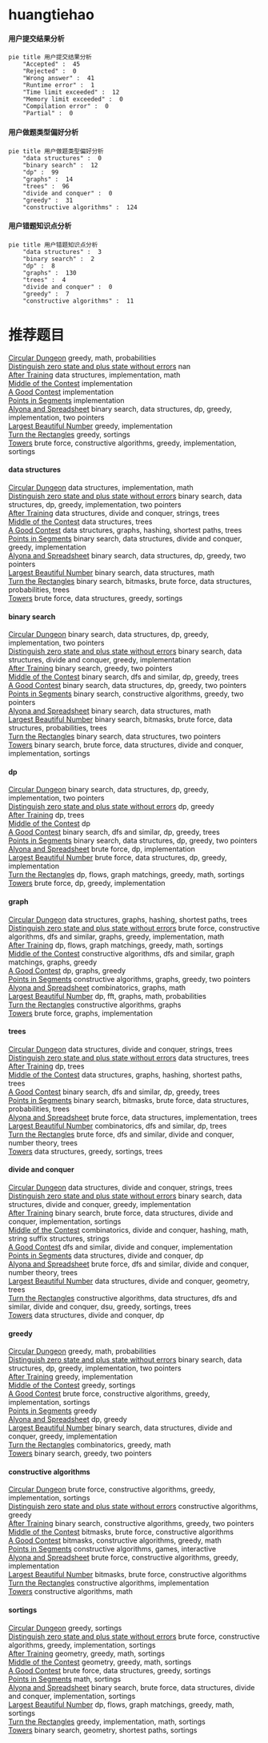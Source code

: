 # huangtiehao
<!-- tabs:start -->
#### **用户提交结果分析**

```mermaid
pie title 用户提交结果分析
    "Accepted" :  45
    "Rejected" :  0
    "Wrong answer" :  41
    "Runtime error" :  1
    "Time limit exceeded" :  12
    "Memory limit exceeded" :  0
    "Compilation error" :  0
    "Partial" :  0
```
#### **用户做题类型偏好分析**

```mermaid
pie title 用户做题类型偏好分析
    "data structures" :  0
    "binary search" :  12
    "dp" :  99
    "graphs" :  14
    "trees" :  96
    "divide and conquer" :  0
    "greedy" :  31
    "constructive algorithms" :  124
```
#### **用户错题知识点分析**

```mermaid
pie title 用户错题知识点分析
    "data structures" :  3
    "binary search" :  2
    "dp" :  8
    "graphs" :  130
    "trees" :  4
    "divide and conquer" :  0
    "greedy" :  7
    "constructive algorithms" :  11
```
<!-- tabs:end -->
# 推荐题目
[Circular Dungeon](http://codeforces.com/problemset/problem/1380/G)		greedy,
                        math,
                        probabilities		  
[Distinguish zero state and plus state without errors](http://codeforces.com/problemset/problem/1002/C2)		nan		  
[After Training](http://codeforces.com/problemset/problem/195/B)		data structures,
                        implementation,
                        math		  
[Middle of the Contest](http://codeforces.com/problemset/problem/1133/A)		implementation		  
[A Good Contest](http://codeforces.com/problemset/problem/681/A)		implementation		  
[Points in Segments](http://codeforces.com/problemset/problem/1015/A)		implementation		  
[Alyona and Spreadsheet](http://codeforces.com/problemset/problem/777/C)		binary search,
                        data structures,
                        dp,
                        greedy,
                        implementation,
                        two pointers		  
[Largest Beautiful Number](http://codeforces.com/problemset/problem/946/E)		greedy,
                        implementation		  
[Turn the Rectangles](http://codeforces.com/problemset/problem/1008/B)		greedy,
                        sortings		  
[Towers](http://codeforces.com/problemset/problem/479/B)		brute force,
                        constructive algorithms,
                        greedy,
                        implementation,
                        sortings		  
<!-- tabs:start -->
#### **data structures**
[Circular Dungeon](http://codeforces.com/problemset/problem/195/B)		data structures,
                        implementation,
                        math		  
[Distinguish zero state and plus state without errors](http://codeforces.com/problemset/problem/777/C)		binary search,
                        data structures,
                        dp,
                        greedy,
                        implementation,
                        two pointers		  
[After Training](http://codeforces.com/problemset/problem/665/E)		data structures,
                        divide and conquer,
                        strings,
                        trees		  
[Middle of the Contest](http://codeforces.com/problemset/problem/1458/F)		data structures,
                        trees		  
[A Good Contest](http://codeforces.com/problemset/problem/763/D)		data structures,
                        graphs,
                        hashing,
                        shortest paths,
                        trees		  
[Points in Segments](https://codeforces.com/contest/1440/problem/E)		binary search,
                        data structures,
                        divide and conquer,
                        greedy,
                        implementation		  
[Alyona and Spreadsheet](http://codeforces.com/problemset/problem/1492/C)		binary search,
                        data structures,
                        dp,
                        greedy,
                        two pointers		  
[Largest Beautiful Number](http://codeforces.com/problemset/problem/1490/G)		binary search,
                        data structures,
                        math		  
[Turn the Rectangles](http://codeforces.com/problemset/problem/1479/D)		binary search,
                        bitmasks,
                        brute force,
                        data structures,
                        probabilities,
                        trees		  
[Towers](http://codeforces.com/problemset/problem/1497/A)		brute force,
                        data structures,
                        greedy,
                        sortings		  
#### **binary search**
[Circular Dungeon](http://codeforces.com/problemset/problem/777/C)		binary search,
                        data structures,
                        dp,
                        greedy,
                        implementation,
                        two pointers		  
[Distinguish zero state and plus state without errors](https://codeforces.com/contest/1440/problem/E)		binary search,
                        data structures,
                        divide and conquer,
                        greedy,
                        implementation		  
[After Training](http://codeforces.com/problemset/problem/609/D)		binary search,
                        greedy,
                        two pointers		  
[Middle of the Contest](http://codeforces.com/problemset/problem/1153/D)		binary search,
                        dfs and similar,
                        dp,
                        greedy,
                        trees		  
[A Good Contest](http://codeforces.com/problemset/problem/1492/C)		binary search,
                        data structures,
                        dp,
                        greedy,
                        two pointers		  
[Points in Segments](http://codeforces.com/problemset/problem/1463/D)		binary search,
                        constructive algorithms,
                        greedy,
                        two pointers		  
[Alyona and Spreadsheet](http://codeforces.com/problemset/problem/1490/G)		binary search,
                        data structures,
                        math		  
[Largest Beautiful Number](http://codeforces.com/problemset/problem/1479/D)		binary search,
                        bitmasks,
                        brute force,
                        data structures,
                        probabilities,
                        trees		  
[Turn the Rectangles](http://codeforces.com/problemset/problem/1436/E)		binary search,
                        data structures,
                        two pointers		  
[Towers](http://codeforces.com/problemset/problem/1461/D)		binary search,
                        brute force,
                        data structures,
                        divide and conquer,
                        implementation,
                        sortings		  
#### **dp**
[Circular Dungeon](http://codeforces.com/problemset/problem/777/C)		binary search,
                        data structures,
                        dp,
                        greedy,
                        implementation,
                        two pointers		  
[Distinguish zero state and plus state without errors](http://codeforces.com/problemset/problem/364/B)		dp,
                        greedy		  
[After Training](http://codeforces.com/problemset/problem/1276/D)		dp,
                        trees		  
[Middle of the Contest](http://codeforces.com/problemset/problem/149/D)		dp		  
[A Good Contest](http://codeforces.com/problemset/problem/1153/D)		binary search,
                        dfs and similar,
                        dp,
                        greedy,
                        trees		  
[Points in Segments](http://codeforces.com/problemset/problem/1492/C)		binary search,
                        data structures,
                        dp,
                        greedy,
                        two pointers		  
[Alyona and Spreadsheet](https://codeforces.com/contest/1457/problem/C)		brute force,
                        dp,
                        implementation		  
[Largest Beautiful Number](http://codeforces.com/problemset/problem/1491/C)		brute force,
                        data structures,
                        dp,
                        greedy,
                        implementation		  
[Turn the Rectangles](http://codeforces.com/problemset/problem/1437/C)		dp,
                        flows,
                        graph matchings,
                        greedy,
                        math,
                        sortings		  
[Towers](http://codeforces.com/problemset/problem/1499/B)		brute force,
                        dp,
                        greedy,
                        implementation		  
#### **graph**
[Circular Dungeon](http://codeforces.com/problemset/problem/763/D)		data structures,
                        graphs,
                        hashing,
                        shortest paths,
                        trees		  
[Distinguish zero state and plus state without errors](http://codeforces.com/problemset/problem/1487/C)		brute force,
                        constructive algorithms,
                        dfs and similar,
                        graphs,
                        greedy,
                        implementation,
                        math		  
[After Training](http://codeforces.com/problemset/problem/1437/C)		dp,
                        flows,
                        graph matchings,
                        greedy,
                        math,
                        sortings		  
[Middle of the Contest](http://codeforces.com/problemset/problem/1470/D)		constructive algorithms,
                        dfs and similar,
                        graph matchings,
                        graphs,
                        greedy		  
[A Good Contest](http://codeforces.com/problemset/problem/1476/C)		dp,
                        graphs,
                        greedy		  
[Points in Segments](http://codeforces.com/problemset/problem/1304/D)		constructive algorithms,
                        graphs,
                        greedy,
                        two pointers		  
[Alyona and Spreadsheet](http://codeforces.com/problemset/problem/1475/C)		combinatorics,
                        graphs,
                        math		  
[Largest Beautiful Number](http://codeforces.com/problemset/problem/553/E)		dp,
                        fft,
                        graphs,
                        math,
                        probabilities		  
[Turn the Rectangles](http://codeforces.com/problemset/problem/1495/C)		constructive algorithms,
                        graphs		  
[Towers](http://codeforces.com/problemset/problem/1510/K)		brute force,
                        graphs,
                        implementation		  
#### **trees**
[Circular Dungeon](http://codeforces.com/problemset/problem/665/E)		data structures,
                        divide and conquer,
                        strings,
                        trees		  
[Distinguish zero state and plus state without errors](http://codeforces.com/problemset/problem/1458/F)		data structures,
                        trees		  
[After Training](http://codeforces.com/problemset/problem/1276/D)		dp,
                        trees		  
[Middle of the Contest](http://codeforces.com/problemset/problem/763/D)		data structures,
                        graphs,
                        hashing,
                        shortest paths,
                        trees		  
[A Good Contest](http://codeforces.com/problemset/problem/1153/D)		binary search,
                        dfs and similar,
                        dp,
                        greedy,
                        trees		  
[Points in Segments](http://codeforces.com/problemset/problem/1479/D)		binary search,
                        bitmasks,
                        brute force,
                        data structures,
                        probabilities,
                        trees		  
[Alyona and Spreadsheet](http://codeforces.com/problemset/problem/1511/C)		brute force,
                        data structures,
                        implementation,
                        trees		  
[Largest Beautiful Number](http://codeforces.com/problemset/problem/1499/F)		combinatorics,
                        dfs and similar,
                        dp,
                        trees		  
[Turn the Rectangles](http://codeforces.com/problemset/problem/1491/E)		brute force,
                        dfs and similar,
                        divide and conquer,
                        number theory,
                        trees		  
[Towers](http://codeforces.com/problemset/problem/1466/D)		data structures,
                        greedy,
                        sortings,
                        trees		  
#### **divide and conquer**
[Circular Dungeon](http://codeforces.com/problemset/problem/665/E)		data structures,
                        divide and conquer,
                        strings,
                        trees		  
[Distinguish zero state and plus state without errors](https://codeforces.com/contest/1440/problem/E)		binary search,
                        data structures,
                        divide and conquer,
                        greedy,
                        implementation		  
[After Training](http://codeforces.com/problemset/problem/1461/D)		binary search,
                        brute force,
                        data structures,
                        divide and conquer,
                        implementation,
                        sortings		  
[Middle of the Contest](http://codeforces.com/problemset/problem/1466/G)		combinatorics,
                        divide and conquer,
                        hashing,
                        math,
                        string suffix structures,
                        strings		  
[A Good Contest](http://codeforces.com/problemset/problem/1490/D)		dfs and similar,
                        divide and conquer,
                        implementation		  
[Points in Segments](https://codeforces.com/contest/1483/problem/C)		data structures,
                        divide and conquer,
                        dp		  
[Alyona and Spreadsheet](http://codeforces.com/problemset/problem/1491/E)		brute force,
                        dfs and similar,
                        divide and conquer,
                        number theory,
                        trees		  
[Largest Beautiful Number](http://codeforces.com/problemset/problem/1303/G)		data structures,
                        divide and conquer,
                        geometry,
                        trees		  
[Turn the Rectangles](http://codeforces.com/problemset/problem/1494/D)		constructive algorithms,
                        data structures,
                        dfs and similar,
                        divide and conquer,
                        dsu,
                        greedy,
                        sortings,
                        trees		  
[Towers](http://codeforces.com/problemset/problem/1482/E)		data structures,
                        divide and conquer,
                        dp		  
#### **greedy**
[Circular Dungeon](http://codeforces.com/problemset/problem/1380/G)		greedy,
                        math,
                        probabilities		  
[Distinguish zero state and plus state without errors](http://codeforces.com/problemset/problem/777/C)		binary search,
                        data structures,
                        dp,
                        greedy,
                        implementation,
                        two pointers		  
[After Training](http://codeforces.com/problemset/problem/946/E)		greedy,
                        implementation		  
[Middle of the Contest](http://codeforces.com/problemset/problem/1008/B)		greedy,
                        sortings		  
[A Good Contest](http://codeforces.com/problemset/problem/479/B)		brute force,
                        constructive algorithms,
                        greedy,
                        implementation,
                        sortings		  
[Points in Segments](http://codeforces.com/problemset/problem/1027/C)		greedy		  
[Alyona and Spreadsheet](http://codeforces.com/problemset/problem/364/B)		dp,
                        greedy		  
[Largest Beautiful Number](https://codeforces.com/contest/1440/problem/E)		binary search,
                        data structures,
                        divide and conquer,
                        greedy,
                        implementation		  
[Turn the Rectangles](http://codeforces.com/problemset/problem/1326/C)		combinatorics,
                        greedy,
                        math		  
[Towers](http://codeforces.com/problemset/problem/609/D)		binary search,
                        greedy,
                        two pointers		  
#### **constructive algorithms**
[Circular Dungeon](http://codeforces.com/problemset/problem/479/B)		brute force,
                        constructive algorithms,
                        greedy,
                        implementation,
                        sortings		  
[Distinguish zero state and plus state without errors](http://codeforces.com/problemset/problem/1493/A)		constructive algorithms,
                        greedy		  
[After Training](http://codeforces.com/problemset/problem/1463/D)		binary search,
                        constructive algorithms,
                        greedy,
                        two pointers		  
[Middle of the Contest](https://codeforces.com/contest/1456/problem/B)		bitmasks,
                        brute force,
                        constructive algorithms		  
[A Good Contest](http://codeforces.com/problemset/problem/1492/D)		bitmasks,
                        constructive algorithms,
                        greedy,
                        math		  
[Points in Segments](https://codeforces.com/contest/1504/problem/D)		constructive algorithms,
                        games,
                        interactive		  
[Alyona and Spreadsheet](https://codeforces.com/contest/1483/problem/A)		brute force,
                        constructive algorithms,
                        greedy,
                        implementation		  
[Largest Beautiful Number](https://codeforces.com/contest/1457/problem/D)		bitmasks,
                        brute force,
                        constructive algorithms		  
[Turn the Rectangles](http://codeforces.com/problemset/problem/1513/A)		constructive algorithms,
                        implementation		  
[Towers](http://codeforces.com/problemset/problem/1473/C)		constructive algorithms,
                        math		  
#### **sortings**
[Circular Dungeon](http://codeforces.com/problemset/problem/1008/B)		greedy,
                        sortings		  
[Distinguish zero state and plus state without errors](http://codeforces.com/problemset/problem/479/B)		brute force,
                        constructive algorithms,
                        greedy,
                        implementation,
                        sortings		  
[After Training](https://codeforces.com/contest/1496/problem/C)		geometry,
                        greedy,
                        math,
                        sortings		  
[Middle of the Contest](http://codeforces.com/problemset/problem/1495/A)		geometry,
                        greedy,
                        math,
                        sortings		  
[A Good Contest](http://codeforces.com/problemset/problem/1497/A)		brute force,
                        data structures,
                        greedy,
                        sortings		  
[Points in Segments](http://codeforces.com/problemset/problem/1427/A)		math,
                        sortings		  
[Alyona and Spreadsheet](http://codeforces.com/problemset/problem/1461/D)		binary search,
                        brute force,
                        data structures,
                        divide and conquer,
                        implementation,
                        sortings		  
[Largest Beautiful Number](http://codeforces.com/problemset/problem/1437/C)		dp,
                        flows,
                        graph matchings,
                        greedy,
                        math,
                        sortings		  
[Turn the Rectangles](http://codeforces.com/problemset/problem/1473/A)		greedy,
                        implementation,
                        math,
                        sortings		  
[Towers](http://codeforces.com/problemset/problem/1486/B)		binary search,
                        geometry,
                        shortest paths,
                        sortings		  
<!-- tabs:end -->

